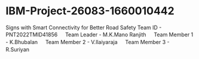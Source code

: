 # IBM-Project-26083-1660010442
Signs with Smart Connectivity for Better Road Safety
Team ID - PNT2022TMID41856
ㅤ
Team Leader - M.K.Mano Ranjith
ㅤ
Team Member 1 - K.Bhubalan
ㅤ
Team Member 2 - V.Ilaiyaraja
ㅤ
Team Member 3 - R.Suriyan
ㅤ

